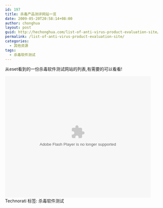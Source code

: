 ```yaml
---
id: 197
title: 杀毒产品测评网站一览
date: 2009-05-20T20:58:14+08:00
author: chonghua
layout: post
guid: http://hechonghua.com/list-of-anti-virus-product-evaluation-site/
permalink: /list-of-anti-virus-product-evaluation-site/
categories:
  - 其他资源
tags:
  - 杀毒软件测试
---
```

从eset看到的一份杀毒软件测试网站的列表,有需要的可以看看!

<!--more--><embed src="http://www.docin.com/DocinViewer-19564407-144.swf" width="480" height="400" type="application/x-shockwave-flash" ALLOWFULLSCREEN="true" ALLOWSCRIPTACCESS="always"/ alt="杀毒产品测评网站一览" > 

<div style="padding-bottom: 0px; margin: 0px; padding-left: 0px; padding-right: 0px; display: inline; float: none; padding-top: 0px" id="scid:0767317B-992E-4b12-91E0-4F059A8CECA8:11a8792a-441d-4710-b6f3-729c0b1e8974" class="wlWriterEditableSmartContent">
  Technorati 标签: 杀毒软件测试
</div>